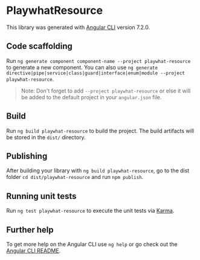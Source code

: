 # PlaywhatResource

This library was generated with [Angular CLI](https://github.com/angular/angular-cli) version 7.2.0.

## Code scaffolding

Run `ng generate component component-name --project playwhat-resource` to generate a new component. You can also use `ng generate directive|pipe|service|class|guard|interface|enum|module --project playwhat-resource`.

> Note: Don't forget to add `--project playwhat-resource` or else it will be added to the default project in your `angular.json` file.

## Build

Run `ng build playwhat-resource` to build the project. The build artifacts will be stored in the `dist/` directory.

## Publishing

After building your library with `ng build playwhat-resource`, go to the dist folder `cd dist/playwhat-resource` and run `npm publish`.

## Running unit tests

Run `ng test playwhat-resource` to execute the unit tests via [Karma](https://karma-runner.github.io).

## Further help

To get more help on the Angular CLI use `ng help` or go check out the [Angular CLI README](https://github.com/angular/angular-cli/blob/master/README.md).
